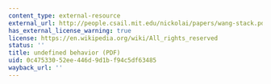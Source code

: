 ```yaml
---
content_type: external-resource
external_url: http://people.csail.mit.edu/nickolai/papers/wang-stack.pdf
has_external_license_warning: true
license: https://en.wikipedia.org/wiki/All_rights_reserved
status: ''
title: undefined behavior (PDF)
uid: 0c475330-52ee-446d-9d1b-f94c5df63485
wayback_url: ''
---
```

